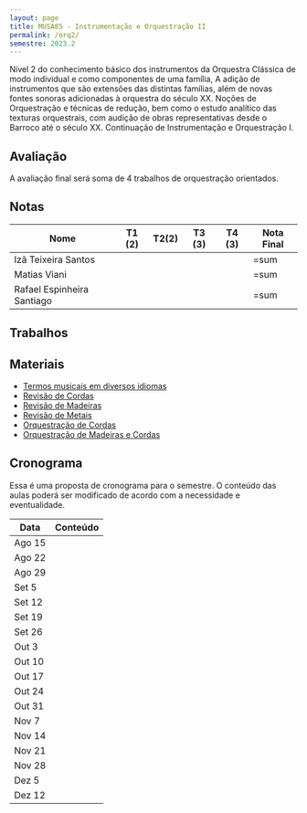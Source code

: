 ```yaml
---
layout: page
title: MUSA85 - Instrumentação e Orquestração II
permalink: /orq2/
semestre: 2023.2
---
```


Nível 2 do conhecimento básico dos instrumentos da Orquestra Clássica de modo
individual e como componentes de uma família, A adição de instrumentos que são
extensões das distintas famílias, além de novas fontes sonoras adicionadas à
orquestra do século XX. Noções de Orquestração e técnicas de redução, bem como o
estudo analítico das texturas orquestrais, com audição de obras representativas
desde o Barroco até o século XX. Continuação de Instrumentação e Orquestração I.

## Avaliação

A avaliação final será soma de 4 trabalhos de orquestração orientados.

## Notas

| Nome                       | T1 (2) | T2(2) | T3 (3) | T4 (3) | Nota Final |
|----------------------------|--------|-------|--------|--------|------------|
| Izã Teixeira Santos        |        |       |        |        | =sum       |
| Matias Viani               |        |       |        |        | =sum       |
| Rafael Espinheira Santiago |        |       |        |        | =sum       |


## Trabalhos


## Materiais

- [Termos musicais em diversos idiomas](https://web.library.yale.edu/cataloging/music/instname)
- [Revisão de Cordas](https://orq3.netlify.app/docs/cordas-revisao/)
- [Revisão de Madeiras](https://orq3.netlify.app/docs/madeiras-revisao/)
- [Revisão de Metais](https://orq3.netlify.app/docs/metais-revisao/)
- [Orquestração de Cordas](https://orq3.netlify.app/docs/cordas-orquestracao/)
- [Orquestração de Madeiras e Cordas](https://orq3.netlify.app/docs/madeiras-orquestracao/)

## Cronograma

Essa é uma proposta de cronograma para o semestre. O conteúdo das aulas poderá
ser modificado de acordo com a necessidade e eventualidade.

| Data   | Conteúdo |
|--------|----------|
| Ago 15 |          |
| Ago 22 |          |
| Ago 29 |          |
| Set 5  |          |
| Set 12 |          |
| Set 19 |          |
| Set 26 |          |
| Out 3  |          |
| Out 10 |          |
| Out 17 |          |
| Out 24 |          |
| Out 31 |          |
| Nov 7  |          |
| Nov 14 |          |
| Nov 21 |          |
| Nov 28 |          |
| Dez 5  |          |
| Dez 12 |          |
